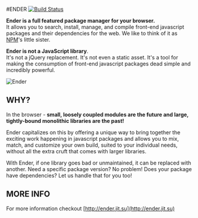 #ENDER [![Build Status](https://secure.travis-ci.org/ender-js/Ender.png)](http://travis-ci.org/ender-js/Ender)

**Ender is a full featured package manager for your browser.**<br/>
It allows you to search, install, manage, and compile front-end javascript packages and their dependencies for the web. We like to think of it as [NPM](https://github.com/isaacs/npm)'s little sister.

**Ender is not a JavaScript library**.<br/>
It's not a jQuery replacement. It's not even a static asset. It's a tool for making the consumption of front-end javascript packages dead simple and incredibly powerful.

![Ender](http://f.cl.ly/items/1W0P3I3D3m3U0e1j2h1c/Screen%20shot%202011-05-09%20at%2011.31.42%20AM.png)

## WHY?

In the browser - **small, loosely coupled modules are the future and large, tightly-bound monolithic libraries are the past!**

Ender capitalizes on this by offering a unique way to bring together the exciting work happening in javascript packages and allows you to mix, match, and customize your own build, suited to your individual needs, without all the extra cruft that comes with larger libraries.

With Ender, if one library goes bad or unmaintained, it can be replaced with another. Need a specific package version? No problem! Does your package have dependencies? Let us handle that for you too!

## MORE INFO

For more information checkout [http://ender.jit.su](http://ender.jit.su)